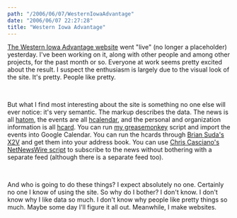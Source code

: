 ```yaml
---
path: "/2006/06/07/WesternIowaAdvantage" 
date: "2006/06/07 22:27:28" 
title: "Western Iowa Advantage" 
---
```

<p><a href="http://www.westerniowaadvantage.com/">The Western Iowa Advantage website</a> went "live" (no longer a placeholder) yesterday. I've been working on it, along with other people and among other projects, for the past month or so. Everyone at work seems pretty excited about the result. I suspect the enthusiasm is largely due to the visual look of the site. It's pretty. People like pretty.</p><br><p>But what I find most interesting about the site is something no one else will ever notice: it's very semantic. The markup describes the data. The news is all <a href="http://microformats.org/wiki/hatom">hatom</a>, the events are all <a href="http://microformats.org/wiki/hcalendar">hcalendar</a>, and the personal and organization information is all <a href="http://microformats.org/wiki/hcard">hcard</a>. You can run <a href="http://www.randomchaos.com/software/firefox/greasemonkey/googlehcalendar/">my greasemonkey</a> script and import the events into Google Calendar. You can run the hcards through <a href="http://suda.co.uk/projects/X2V/">Brian Suda's X2V</a> and get them into your address book. You can use <a href="http://placenamehere.com/article/185/SubscribingTohAtomFeedsWithNetNewsWire">Chris Casciano's NetNewsWire script</a> to subscribe to the news without bothering with a separate feed (although there is a separate feed too).</p><br><p>And who is going to do these things? I expect absolutely no one. Certainly no one I know of using the site. So why do I bother? I don't know. I don't know why I like data so much. I don't know why people like pretty things so much. Maybe some day I'll figure it all out. Meanwhile, I make websites.</p>